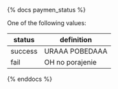 {% docs paymen_status %}
	
One of the following values: 

| status         | definition                                       |
|----------------|--------------------------------------------------|
| success        | URAAA POBEDAAA                                   |
| fail           | OH no porajenie                                  |

{% enddocs %}